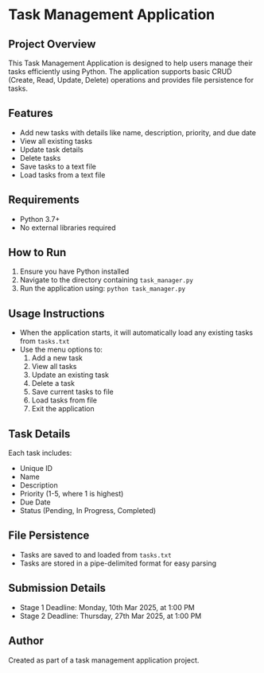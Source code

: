 # Task Management Application

## Project Overview
This Task Management Application is designed to help users manage their tasks efficiently using Python. The application supports basic CRUD (Create, Read, Update, Delete) operations and provides file persistence for tasks.

## Features
- Add new tasks with details like name, description, priority, and due date
- View all existing tasks
- Update task details
- Delete tasks
- Save tasks to a text file
- Load tasks from a text file

## Requirements
- Python 3.7+
- No external libraries required

## How to Run
1. Ensure you have Python installed
2. Navigate to the directory containing `task_manager.py`
3. Run the application using: `python task_manager.py`

## Usage Instructions
- When the application starts, it will automatically load any existing tasks from `tasks.txt`
- Use the menu options to:
  1. Add a new task
  2. View all tasks
  3. Update an existing task
  4. Delete a task
  5. Save current tasks to file
  6. Load tasks from file
  7. Exit the application

## Task Details
Each task includes:
- Unique ID
- Name
- Description
- Priority (1-5, where 1 is highest)
- Due Date
- Status (Pending, In Progress, Completed)

## File Persistence
- Tasks are saved to and loaded from `tasks.txt`
- Tasks are stored in a pipe-delimited format for easy parsing

## Submission Details
- Stage 1 Deadline: Monday, 10th Mar 2025, at 1:00 PM
- Stage 2 Deadline: Thursday, 27th Mar 2025, at 1:00 PM

## Author
Created as part of a task management application project.
